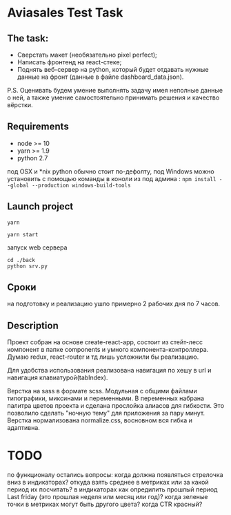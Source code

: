 # Aviasales Test Task

## The task:
* Сверcтать макет (необязательно pixel perfect);
* Написать фронтенд на react-стеке;
* Поднять веб-сервер на python, который будет отдавать нужные данные на фронт (данные в файле dashboard_data.json).

P.S. Оценивать будем умение выполнять задачу имея неполные данные о ней, а также умение самостоятельно принимать решения и качество вёрстки.
## Requirements
* node >= 10
* yarn >= 1.9
* python 2.7

под OSX и *nix python обычно стоит по-дефолту, 
под Windows можно установить с помощью команды в коноли из под админа :
`npm install --global --production windows-build-tools`
## Launch project
```yarn```

```yarn start```

запуск web сервера 
```
cd ./back
python srv.py
```
## Сроки
на подготовку и реализацию ушло примерно 2 рабочих дня по 7 часов.
## Description
Проект собран на основе create-react-app, состоит из стейт-лесс компонент в папке components и умного компонента-контроллера.
Думаю redux, react-router и тд лишь усложнили бы реализацию.

Для удобства использования реализована навигация по хешу в url и навигация клавиатурой(tabIndex).

Верстка на sass в формате scss. Модульная с общими файлами типографики, миксинами и переменными.
В переменных набрана палитра цветов проекта и сделана прослойка алиасов для гибкости.
Это позволило сделать "ночную тему" для приложения за пару минут. 
Верстка нормализована normalize.css, восновном вся гибка и адаптивна.
# TODO
по функционалу остались вопросы:
когда должна появляться стрелочка вниз в индикаторах?
откуда взять среднее в метриках или за какой период их посчитать?
в индикаторах как опредилить прошлый период Last friday (это прошлая неделя или месяц или год)?
когда зеленые точки в метриках могут быть другого цвета?
когда CTR красный?

